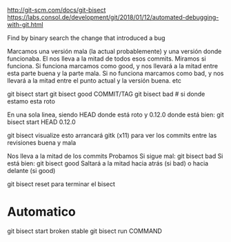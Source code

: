 http://git-scm.com/docs/git-bisect
https://labs.consol.de/development/git/2018/01/12/automated-debugging-with-git.html

Find by binary search the change that introduced a bug


Marcamos una versión mala (la actual probablemente) y una versión donde funcionaba.
El nos lleva a la mitad de todos esos commits.
Miramos si funciona.
Si funciona marcamos como good, y nos llevará a la mitad entre esta parte buena y la parte mala.
Si no funciona marcamos como bad, y nos llevará a la mitad entre el punto actual y la versión buena.
etc

git bisect start
git bisect good COMMIT/TAG
git bisect bad # si donde estamo esta roto

En una sola linea, siendo HEAD donde está roto y 0.12.0 donde está bien:
git bisect start HEAD 0.12.0

git bisect visualize
  esto arrancará gitk (x11) para ver los commits entre las revisiones buena y mala

Nos lleva a la mitad de los commits
Probamos
Si sigue mal: git bisect bad
Si está bien: git bisect good
Saltará a la mitad hacia atrás (si bad) o hacia delante (si good)

git bisect reset
  para terminar el bisect


# Automatico
git bisect start broken stable
git bisect run COMMAND
